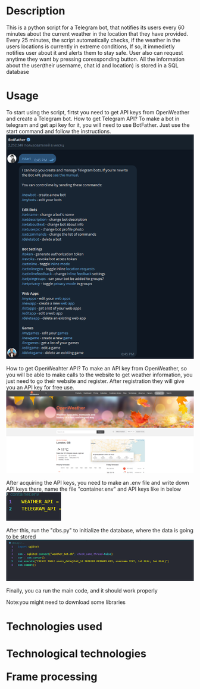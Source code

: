 <h1>Description</h1>

This is a python script for a Telegram bot, that notifies its users every 60 minutes
about the current weather in the location that they have provided. Every 25 minutes, the script
automatically checks, if the weather in the users locations is currently in extreme conditions,
If so, it immedietly notifies user about it and alerts them to stay safe.
User also can request anytime they want by pressing coressponding button.
All the information about the user(their username, chat id and location) is stored in a SQL database

<h1>Usage</h1>

To start using the script, firtst you need to get API keys from OpenWeather and create a Telegram bot.
<bold>How to get Telegram API?</bold> To make a bot in telegram and get api key for it, you will need to use
BotFather. Just use the start command and follow the instructions.
<img src="/Media/Screenshot 2024-10-18 005412.png" />

<bold>How to get OpenWeahter API?</bold> To make an API key from OpenWeather, so you will be able to make calls
to the website to get weather information, you just need to go their website and register. After registration they
will give you an API key for free use.
<img src="/Media/Screenshot 2024-10-18 012102.png" />

After acquiring the API keys, you need to make an .env file and write down API keys there, name the file "container.env"
and API keys like in below
<img src="/Media/Screenshot 2024-10-18 012757.png" />

After this, run the "dbs.py" to initialize the database, where the data is going to be stored
<img src="/Media/Screenshot 2024-10-18 013336.png">

Finally, you ca run the main code, and it should work properly

<bold>Note:</bold>you might need to download some libraries

<h1>Technologies used<h1>
Technological technologies

Frame processing